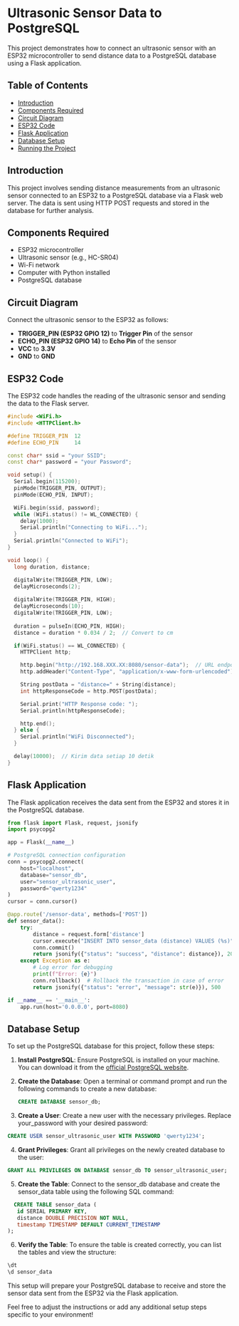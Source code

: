 # Ultrasonic Sensor Data to PostgreSQL

This project demonstrates how to connect an ultrasonic sensor with an ESP32 microcontroller to send distance data to a PostgreSQL database using a Flask application.

## Table of Contents

- [Introduction](#introduction)
- [Components Required](#components-required)
- [Circuit Diagram](#circuit-diagram)
- [ESP32 Code](#esp32-code)
- [Flask Application](#flask-application)
- [Database Setup](#database-setup)
- [Running the Project](#running-the-project)

## Introduction

This project involves sending distance measurements from an ultrasonic sensor connected to an ESP32 to a PostgreSQL database via a Flask web server. The data is sent using HTTP POST requests and stored in the database for further analysis.

## Components Required

- ESP32 microcontroller
- Ultrasonic sensor (e.g., HC-SR04)
- Wi-Fi network
- Computer with Python installed
- PostgreSQL database

## Circuit Diagram

Connect the ultrasonic sensor to the ESP32 as follows:

- **TRIGGER_PIN (ESP32 GPIO 12)** to **Trigger Pin** of the sensor
- **ECHO_PIN (ESP32 GPIO 14)** to **Echo Pin** of the sensor
- **VCC** to **3.3V**
- **GND** to **GND**

## ESP32 Code

The ESP32 code handles the reading of the ultrasonic sensor and sending the data to the Flask server.

```cpp
#include <WiFi.h>
#include <HTTPClient.h>

#define TRIGGER_PIN  12
#define ECHO_PIN     14

const char* ssid = "your SSID";
const char* password = "your Password";

void setup() {
  Serial.begin(115200);
  pinMode(TRIGGER_PIN, OUTPUT);
  pinMode(ECHO_PIN, INPUT);

  WiFi.begin(ssid, password);
  while (WiFi.status() != WL_CONNECTED) {
    delay(1000);
    Serial.println("Connecting to WiFi...");
  }
  Serial.println("Connected to WiFi");
}

void loop() {
  long duration, distance;

  digitalWrite(TRIGGER_PIN, LOW);
  delayMicroseconds(2);
  
  digitalWrite(TRIGGER_PIN, HIGH);
  delayMicroseconds(10);
  digitalWrite(TRIGGER_PIN, LOW);
  
  duration = pulseIn(ECHO_PIN, HIGH);
  distance = duration * 0.034 / 2;  // Convert to cm

  if(WiFi.status() == WL_CONNECTED) {
    HTTPClient http;

    http.begin("http://192.168.XXX.XX:8080/sensor-data");  // URL endpoint backend Flask
    http.addHeader("Content-Type", "application/x-www-form-urlencoded");

    String postData = "distance=" + String(distance);
    int httpResponseCode = http.POST(postData);

    Serial.print("HTTP Response code: ");
    Serial.println(httpResponseCode);

    http.end();
  } else {
    Serial.println("WiFi Disconnected");
  }

  delay(10000);  // Kirim data setiap 10 detik
}

```
## Flask Application

The Flask application receives the data sent from the ESP32 and stores it in the PostgreSQL database.

```python
from flask import Flask, request, jsonify
import psycopg2

app = Flask(__name__)

# PostgreSQL connection configuration
conn = psycopg2.connect(
    host="localhost",
    database="sensor_db",
    user="sensor_ultrasonic_user",
    password="qwerty1234"
)
cursor = conn.cursor()

@app.route('/sensor-data', methods=['POST'])
def sensor_data():
    try:
        distance = request.form['distance']
        cursor.execute("INSERT INTO sensor_data (distance) VALUES (%s)", (distance,))
        conn.commit()
        return jsonify({"status": "success", "distance": distance}), 201
    except Exception as e:
        # Log error for debugging
        print(f"Error: {e}")
        conn.rollback()  # Rollback the transaction in case of error
        return jsonify({"status": "error", "message": str(e)}), 500

if __name__ == '__main__':
    app.run(host='0.0.0.0', port=8080)
```
## Database Setup

To set up the PostgreSQL database for this project, follow these steps:

1. **Install PostgreSQL**: Ensure PostgreSQL is installed on your machine. You can download it from the [official PostgreSQL website](https://www.postgresql.org/download/).

2. **Create the Database**:
   Open a terminal or command prompt and run the following commands to create a new database:
   ```sql
   CREATE DATABASE sensor_db;
   ```
3. **Create a User**:
   Create a new user with the necessary privileges. Replace your_password with your desired password:
```sql
CREATE USER sensor_ultrasonic_user WITH PASSWORD 'qwerty1234';
```
4. **Grant Privileges**: Grant all privileges on the newly created database to the user:
```sql
GRANT ALL PRIVILEGES ON DATABASE sensor_db TO sensor_ultrasonic_user;
```
5. **Create the Table**: Connect to the sensor_db database and create the sensor_data table using the following SQL command:
 ```sql
   CREATE TABLE sensor_data (
    id SERIAL PRIMARY KEY,
    distance DOUBLE PRECISION NOT NULL,
    timestamp TIMESTAMP DEFAULT CURRENT_TIMESTAMP
);
```
6. **Verify the Table**: To ensure the table is created correctly, you can list the tables and view the structure:
```sql
\dt
\d sensor_data
```
This setup will prepare your PostgreSQL database to receive and store the sensor data sent from the ESP32 via the Flask application.

Feel free to adjust the instructions or add any additional setup steps specific to your environment!



